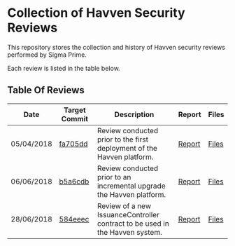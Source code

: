 # Collection of Havven Security Reviews

This repository stores the collection and history of Havven security reviews
performed by Sigma Prime. 

Each review is listed in the table below.

## Table Of Reviews

| Date | Target Commit | Description | Report | Files |
|-|-|-|-|-|
|05/04/2018|[fa705dd](https://github.com/Havven/havven/commit/fa705dd2feabc9def03bce135f6a153a4b70b111)|Review conducted prior to the first deployment of the Havven platform.|[Report](./2018-04-05_fa705dd/README.md)|[Files](./2018-04-05_fa705dd)
|06/06/2018|[b5a6cdb](https://github.com/Havven/havven/commit/fa705dd2feabc9def03bce135f6a153a4b70b111)|Review conducted prior to an incremental upgrade the Havven platform.|[Report](./2018-06-06_b5a6cdb/havven-review.pdf)|[Files](./2018-06-06_b5a6cdb)
|28/06/2018|[584eeec](https://github.com/Havven/havven/blob/1e97f05299be48f32bad55404c42b58155d1feb0/contracts/IssuanceController.sol)|Review of a new IssuanceController contract to be used in the Havven system.|[Report](./2018-06-18_584eeec/review.pdf)|[Files](./2018-06-18_584eeec)
